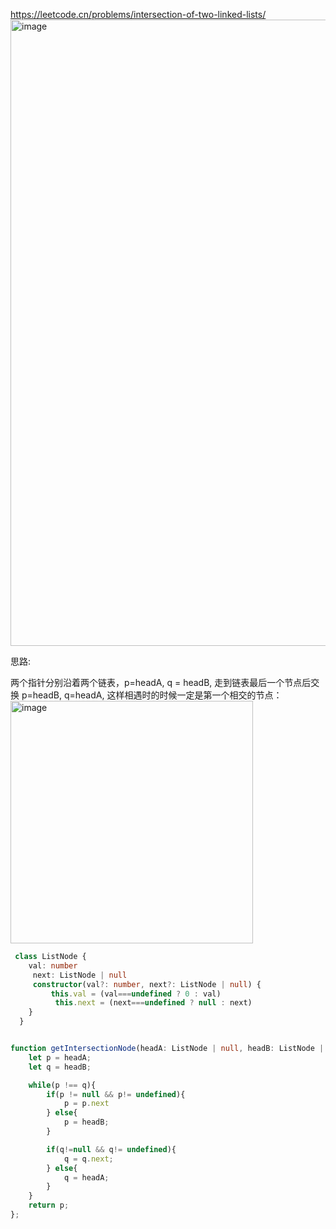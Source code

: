  https://leetcode.cn/problems/intersection-of-two-linked-lists/  <br/>
 <img width="1002" alt="image" src="https://github.com/zhangguanghuib/acwing/assets/14832260/6b1e1b5b-11a3-406a-ad31-b2c1c9502e69">

 思路:

两个指针分别沿着两个链表，p=headA,  q = headB,  走到链表最后一个节点后交换 p=headB, q=headA, 这样相遇时的时候一定是第一个相交的节点：
<img width="388" alt="image" src="https://github.com/zhangguanghuib/acwing/assets/14832260/2cb55671-972c-477d-8162-aafe1a2527ab">
<br/>

```ts
 class ListNode {
    val: number
     next: ListNode | null
     constructor(val?: number, next?: ListNode | null) {
         this.val = (val===undefined ? 0 : val)
          this.next = (next===undefined ? null : next)
    }
  }


function getIntersectionNode(headA: ListNode | null, headB: ListNode | null): ListNode | null {
    let p = headA;
    let q = headB;

    while(p !== q){
        if(p != null && p!= undefined){
            p = p.next
        } else{
            p = headB;
        }

        if(q!=null && q!= undefined){
            q = q.next;
        } else{
            q = headA;
        }
    }
    return p;
};
```


